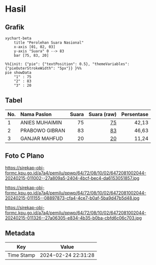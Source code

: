 # Hasil

## Grafik

```mermaid
xychart-beta
    title "Perolehan Suara Nasional"
    x-axis [01, 02, 03]
    y-axis "Suara" 0 --> 83
    bar [75, 83, 20]
```

```mermaid
%%{init: {"pie": {"textPosition": 0.5}, "themeVariables": {"pieOuterStrokeWidth": "5px"}} }%%
pie showData
    "1" : 75
    "2" : 83
    "3" : 20
```

## Tabel

| No. | Nama Paslon    | Suara | Suara (raw) | Persentase |
|:--- |:-------------- | -----:| -----------:| ----------:|
| 1   | ANIES MUHAIMIN | 75    | [75][p-1]   | 42,13      |
| 2   | PRABOWO GIBRAN | 83    | [83][p-2]   | 46,63      |
| 3   | GANJAR MAHFUD  | 20    | [20][p-3]   | 11,24      |


[p-1]: https://github.com/gigit-pemilu/pemilu-2024/blob/main/pilpres/hitung-suara/sub/64-kalimantan-timur/sub/72-kota-samarinda/sub/08-sungai-pinang/sub/1002-sungai-pinang-dalam/sub/044-tps/sub/paslon-1.txt
[p-2]: https://github.com/gigit-pemilu/pemilu-2024/blob/main/pilpres/hitung-suara/sub/64-kalimantan-timur/sub/72-kota-samarinda/sub/08-sungai-pinang/sub/1002-sungai-pinang-dalam/sub/044-tps/sub/paslon-2.txt
[p-3]: https://github.com/gigit-pemilu/pemilu-2024/blob/main/pilpres/hitung-suara/sub/64-kalimantan-timur/sub/72-kota-samarinda/sub/08-sungai-pinang/sub/1002-sungai-pinang-dalam/sub/044-tps/sub/paslon-3.txt

## Foto C Plano

https://sirekap-obj-formc.kpu.go.id/a7a4/pemilu/ppwp/64/72/08/10/02/6472081002044-20240215-011002--27a809a5-2404-4bcf-bec4-da6153051857.jpg

https://sirekap-obj-formc.kpu.go.id/a7a4/pemilu/ppwp/64/72/08/10/02/6472081002044-20240215-011155--08897873-cfa4-4ce7-b0af-5ba9d47b5d48.jpg

https://sirekap-obj-formc.kpu.go.id/a7a4/pemilu/ppwp/64/72/08/10/02/6472081002044-20240215-011326--27a06305-e834-4b35-b0ba-cbfd6c06c703.jpg


## Metadata

| Key        | Value               |
| ---------- | ------------------- |
| Time Stamp | 2024-02-24 22:31:28 |



